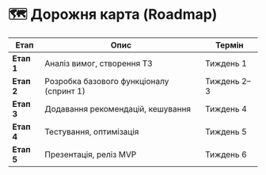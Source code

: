 # 🗺️ Дорожня карта (Roadmap)

| Етап | Опис | Термін |
|------|------|--------|
| **Етап 1** | Аналіз вимог, створення ТЗ | Тиждень 1 |
| **Етап 2** | Розробка базового функціоналу (спринт 1) | Тиждень 2–3 |
| **Етап 3** | Додавання рекомендацій, кешування | Тиждень 4 |
| **Етап 4** | Тестування, оптимізація | Тиждень 5 |
| **Етап 5** | Презентація, реліз MVP | Тиждень 6 |

